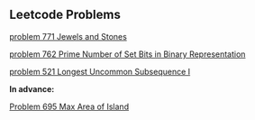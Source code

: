 ## Leetcode Problems

[problem 771 Jewels and Stones](problem771.md)

[problem 762 Prime Number of Set Bits in Binary Representation](problem762.md)

[problem 521 Longest Uncommon Subsequence I](problem521.md)


**In advance:**

[Problem 695 Max Area of Island](problem695.md)
